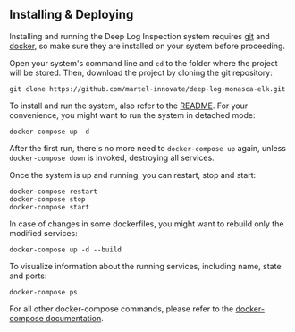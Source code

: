 ## Installing & Deploying
Installing and running the Deep Log Inspection system requires [git][1] and [docker][2], so make sure they are installed on your system before proceeding.

Open your system's command line and `cd` to the folder where the project will be stored. Then, download the project by cloning the git repository:

    git clone https://github.com/martel-innovate/deep-log-monasca-elk.git

To install and run the system, also refer to the [README](../../README.md). For your convenience, you might want to run the system in detached mode:

    docker-compose up -d

After the first run, there's no more need to `docker-compose up` again, unless `docker-compose down` is invoked, destroying all services.

Once the system is up and running, you can restart, stop and start:

    docker-compose restart
    docker-compose stop
    docker-compose start

In case of changes in some dockerfiles, you might want to rebuild only the modified services:

    docker-compose up -d --build

To visualize information about the running services, including name, state and ports:

    docker-compose ps

For all other docker-compose commands, please refer to the [docker-compose documentation][4].

[1]:https://git-scm.com/book/en/v2/Getting-Started-Installing-Git
[2]:https://www.docker.com/
[4]:https://docs.docker.com/compose/
